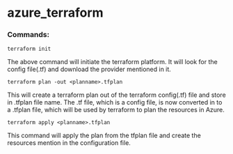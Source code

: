 # azure_terraform

### Commands:

```
terraform init
```

The above command will initiate the terraform platform. It will look for the config file(.tf) and download the provider mentioned in it.

```
terraform plan -out <planname>.tfplan
```

This will create a terraform plan out of the terraform config(.tf) file and store in <planname>.tfplan file name. The .tf file, which is a config file, is now converted in to a .tfplan file, which will be used by terraform to plan the resources in Azure.
  
```
terraform apply <planname>.tfplan
```

This command will apply the plan from the tfplan file and create the resources mention in the configuration file.

